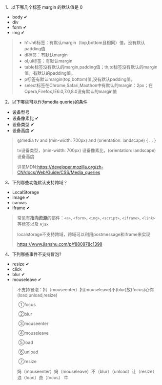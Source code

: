 1、以下哪几个标签 margin 的默认值是 0 

* body ✔
* div
* form ✔
* img ✔

> * h1~h6标签：有默认margin（top,bottom且相同）值，没有默认padding值
> * dl标签：有默认margin  
> * ol,ul标签：有默认margin
> * table标签没有默认的margin,padding值；th,td标签没有默认的margin值，有默认的padding值。
> * p标签有默认margin(top,bottom)值,没有默认padding值。
> * select标签在Chrome,Safari,Maxthon中有默认的margin：2px；在Opera,Firefox,IE6.0,7.0,8.0没有默认的margin值



2、以下哪些可以作为media queries的条件

* 设备型号
* 设备像素比 ✔
* 设备类型 ✔
* 设备高度 ✔

> @media tv and (min-width: 700px) and (orientation: landscape) { ... }
>
> tv设备类型，(min-width: 700px) 设备像素比，(orientation: landscape)设备高度
>
> 详见MDN:https://developer.mozilla.org/zh-CN/docs/Web/Guide/CSS/Media_queries



3、下列哪些功能默认支持跨域？

* LocalStorage
* Image ✔
* canvas
* iframe ✔

> 常见有**指向资源**的部件：`<a>`, `<form>`, `<img>`, `<script>`, `<iframe>`, `<link>` 等标签以及 `Ajax`
>
> localstorage不支持跨域，跨域可以利用postmessage和iframe来实现
>
> https://www.jianshu.com/p/f880878c1398



4、下列哪些事件不支持冒泡?

* resize ✔
* click
* blur ✔
* mouseleave ✔

> 不支持冒泡：妈（mouseenter）妈(mouseleave)不(blur)放(focus)心你(load,unload,resize)
>
> ​    ①focus
>
> ​    ②blur
>
> ​    ③mouseenter
>
> ​    ④mouseleave
>
> ​    ⑤load
>
> ​    ⑥unload
>
> ​    ⑦resize
>
> 妈（mouseenter）妈（mouseleave）不（blur）（unload）让（resize）浪（load）费（focus） 牛